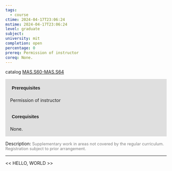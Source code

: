 ```yaml
---
tags:
  - course
ctime: 2024-04-17T23:06:24
mstime: 2024-04-17T23:06:24
level: graduate
subject: 
university: mit
completion: open
percentage: 0
prereq: Permission of instructor
coreq: None.
---
```


catalog [MAS.S60-MAS.S64](http://student.mit.edu/catalog/mMASa.html#MAS.S64)

<span style="display: block; padding: 15px; background-color: rgb(100, 100, 100, 0.2);"><font id="m_prereq4119_0" style="display: block; font-family: Arial, sans-serif; font-weight: bold; padding: 5px">Prerequisites</font><br><span id="prereq4119_0">Permission of instructor</span></span>
<span style="display: block; padding: 15px; background-color: rgb(100, 100, 100, 0.2);"><font id="m_coreq4119_0" style="display: block; font-family: Arial, sans-serif; font-weight: bold; padding: 5px">Corequisites</font><br><span id="coreq4119_0">None.</span></span>

<font style="">Description:</font>
<font style="color: grey; font-size: 0.8rem;">Supplementary work in areas not covered by the regular curriculum. Registration subject to prior arrangement.</font>



---

<< HELLO, WORLD >>
